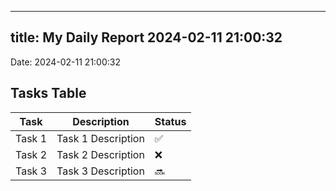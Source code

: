 
---
title: My Daily Report 2024-02-11 21:00:32
---

Date: 2024-02-11 21:00:32

## Tasks Table

| Task | Description | Status |
|------|-------------|--------|
| Task 1 | Task 1 Description | ✅ |
| Task 2 | Task 2 Description | ❌ |
| Task 3 | Task 3 Description | 🔜 |
